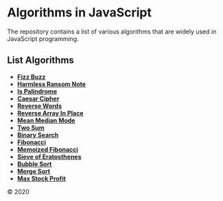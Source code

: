 # Algorithms in JavaScript
The repository contains a list of various algorithms that are widely used in JavaScript programming.

## List Algorithms
* **[Fizz Buzz]**
* **[Harmless Ransom Note]**
* **[Is Palindrome]**
* **[Caesar Cipher]**
* **[Reverse Words]**
* **[Reverse Array In Place]**
* **[Mean Median Mode]**
* **[Two Sum]**
* **[Binary Search]**
* **[Fibonacci]**
* **[Memoized Fibonacci]**
* **[Sieve of Eratosthenes]**
* **[Bubble Sort]**
* **[Merge Sort]**
* **[Max Stock Profit]**

[Fizz Buzz]: algorithms/fizzbazz/
[Harmless Ransom Note]: algorithms/harmless/
[Is Palindrome]: algorithms/palindrome/
[Caesar Cipher]: algorithms/caesarcipher/
[Reverse Words]: algorithms/reversewords/
[Reverse Array In Place]: algorithms/reversearray/
[Mean Median Mode]: algorithms/meanmedian/
[Two Sum]: algorithms/twosum/
[Binary Search]: algorithms/binarysearch/
[Fibonacci]: algorithms/fibonacci/
[Memoized Fibonacci]: algorithms/memoized/
[Sieve of Eratosthenes]: algorithms/eratosthenes/
[Bubble Sort]: algorithms/bubblesort/
[Merge Sort]: algorithms/mergesort/
[Max Stock Profit]: algorithms/maxstockprofit/

© 2020